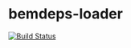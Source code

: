 # bemdeps-loader
[![Build Status](https://travis-ci.org/intervolga/bemdeps-loader.svg?branch=master)](https://travis-ci.org/intervolga/bemdeps-loader)
